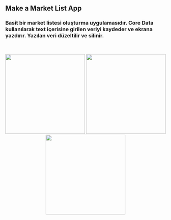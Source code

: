 ## Make a Market List App 


### Basit bir market listesi oluşturma uygulamasıdır. Core Data kullanılarak text içerisine girilen veriyi kaydeder ve ekrana yazdırır. Yazılan veri düzeltilir ve silinir.

<br>
<p align="center">
<img src="https://user-images.githubusercontent.com/88663603/163695920-21c4f505-01d5-4514-b2e2-64f73cf37364.png" width="250" />
<img src="https://user-images.githubusercontent.com/88663603/163695879-67aca654-7fac-4008-88f5-b81f76545f5c.gif" width="250" />
<img src="https://user-images.githubusercontent.com/88663603/163695931-b07c54fb-49af-4f69-9455-24b59f306616.png" width="250" />

